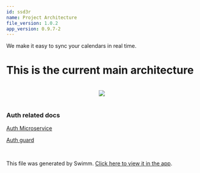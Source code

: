 ```yaml
---
id: ssd3r
name: Project Architecture
file_version: 1.0.2
app_version: 0.9.7-2
---
```


We make it easy to sync your calendars in real time.

# This is the current main architecture

<br/>

<div align="center"><img src="https://firebasestorage.googleapis.com/v0/b/swimmio-content/o/repositories%2FZ2l0aHViJTNBJTNBc3luY2l0JTNBJTNBdGlrYWxr%2F7f892c05-142e-4a02-a01d-22c368dd2c05.png?alt=media&token=ee5958b1-49ff-4544-a558-b911add38aba" style="width:'100%'"/></div>

<br/>

### Auth related docs

[Auth Microservice](auth-microservice.nd95a.sw.md)

[Auth guard](auth-guard.xim2x.sw.md)

<br/>

This file was generated by Swimm. [Click here to view it in the app](https://app.swimm.io/repos/Z2l0aHViJTNBJTNBc3luY2l0JTNBJTNBdGlrYWxr/docs/ssd3r).